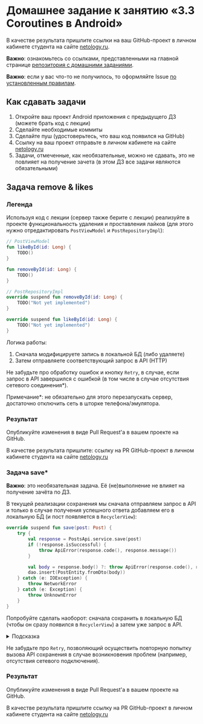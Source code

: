 # Домашнее задание к занятию «3.3 Coroutines в Android»

В качестве результата пришлите ссылки на ваш GitHub-проект в личном кабинете студента на сайте [netology.ru](https://netology.ru).

**Важно**: ознакомьтесь со ссылками, представленными на главной странице [репозитория с домашними заданиями](../README.md).

**Важно**: если у вас что-то не получилось, то оформляйте Issue [по установленным правилам](../report-requirements.md).

## Как сдавать задачи

1. Откройте ваш проект Android приложения с предыдущего ДЗ (можете брать код с лекции)
1. Сделайте необходимые коммиты
1. Сделайте пуш (удостоверьтесь, что ваш код появился на GitHub)
1. Ссылку на ваш проект отправьте в личном кабинете на сайте [netology.ru](https://netology.ru)
1. Задачи, отмеченные, как необязательные, можно не сдавать, это не повлияет на получение зачета (в этом ДЗ все задачи являются обязательными)

## Задача remove & likes

### Легенда

Используя код с лекции (сервер также берите с лекции) реализуйте в проекте функциональность удаления и проставления лайков (для этого нужно отредактировать `PostViewModel` и `PostRepositoryImpl`):

```kotlin
// PostViewModel
fun likeById(id: Long) {
    TODO()
}

fun removeById(id: Long) {
    TODO()
}

// PostRepositoryImpl
override suspend fun removeById(id: Long) {
    TODO("Not yet implemented")
}

override suspend fun likeById(id: Long) {
    TODO("Not yet implemented")
}
```

Логика работы:
1. Сначала модифицируете запись в локальной БД (либо удаляете)
1. Затем отправляете соответствующий запрос в API (HTTP)

Не забудьте про обработку ошибок и кнопку `Retry`, в случае, если запрос в API завершился с ошибкой (в том числе в случае отсутствия сетевого соединения*).

Примечание*: не обязательно для этого перезапускать сервер, достаточно отключить сеть в шторке телефона/эмулятора.

### Результат

Опубликуйте изменения в виде Pull Request'а в вашем проекте на GitHub.

В качестве результата пришлите: ссылку на PR GitHub-проект в личном кабинете студента на сайте [netology.ru](https://netology.ru)

### Задача save*

**Важно**: это необязательная задача. Её (не)выполнение не влияет на получение зачёта по ДЗ.

В текущей реализации сохранения мы сначала отправляем запрос в API и только в случае получения успешного ответа добавляем его в локальную БД (и пост появляется в `RecyclerView`):
```kotlin
override suspend fun save(post: Post) {
    try {
        val response = PostsApi.service.save(post)
        if (!response.isSuccessful) {
            throw ApiError(response.code(), response.message())
        }

        val body = response.body() ?: throw ApiError(response.code(), response.message())
        dao.insert(PostEntity.fromDto(body))
    } catch (e: IOException) {
        throw NetworkError
    } catch (e: Exception) {
        throw UnknownError
    }
}
```

Попробуйте сделать наоборот: сначала сохранить в локальную БД (чтобы он сразу появился в `RecyclerView`) а затем уже запрос в API.

<details>
<summary>Подсказка</summary>

Для этого вам скорее всего придётся подумать над двумя вещами:
1. Какой `id` должен быть у поста? Ведь `id` присваивается на сервере?
1. Надо как-то отделять несохранённые на сервере посты от сохранённых (например, в мессенджерах Telegram/WhatsApp рисуется специальная иконка, уведомляющая о том, что сообщение ещё не сохранено на сервере)

Для реализации второго пункта стоит подумать о том, чтобы внести в `PostEntity` дополнительные поля, отвечающие за данный статус и, соответственно, на базе них рисовать иконку статуса в карточке поста + продумывать механику взаимодействия (например, несохранённый пост нельзя залайкать).
</details>

Не забудьте про `Retry`, позволяющий осуществить повторную попытку вызова API сохранения в случае возникновения проблем (например, отсутствия сетевого подключения).

### Результат

Опубликуйте изменения в виде Pull Request'а в вашем проекте на GitHub.

В качестве результата пришлите ссылку на PR GitHub-проект в личном кабинете студента на сайте [netology.ru](https://netology.ru)

